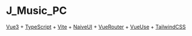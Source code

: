 # J_Music_PC
[Vue3](https://staging-cn.vuejs.org/) + [TypeScript](https://www.tslang.cn/) + [Vite](https://cn.vitejs.dev/) + [NaiveUI](https://www.naiveui.com/zh-CN/os-theme) + [VueRouter](https://router.vuejs.org/) + [VueUse](https://vueuse.org/guide/) + [TailwindCSS](https://tailwindcss.com/)
